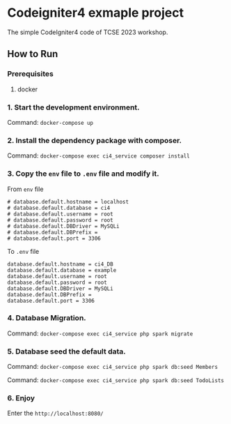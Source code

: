 # Codeigniter4 exmaple project
The simple CodeIgniter4 code of TCSE 2023 workshop.

## How to Run

### Prerequisites
1. docker

### 1. Start the development environment.
Command: `docker-compose up`

### 2. Install the dependency package with composer.
Command: `docker-compose exec ci4_service composer install`

### 3. Copy the `env` file to `.env` file and modify it.
From `env` file
```
# database.default.hostname = localhost
# database.default.database = ci4
# database.default.username = root
# database.default.password = root
# database.default.DBDriver = MySQLi
# database.default.DBPrefix =
# database.default.port = 3306
```

To `.env` file
```
database.default.hostname = ci4_DB
database.default.database = example
database.default.username = root
database.default.password = root
database.default.DBDriver = MySQLi
database.default.DBPrefix =
database.default.port = 3306
```

### 4. Database Migration.
Command: `docker-compose exec ci4_service php spark migrate`

### 5. Database seed the default data.
Command: `docker-compose exec ci4_service php spark db:seed Members`

Command: `docker-compose exec ci4_service php spark db:seed TodoLists`

### 6. Enjoy
Enter the `http://localhost:8080/`
